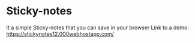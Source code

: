 # Sticky-notes
It a simple Sticky-notes that you can save in your browser 
Link to a demo: https://stickynotes12.000webhostapp.com/
